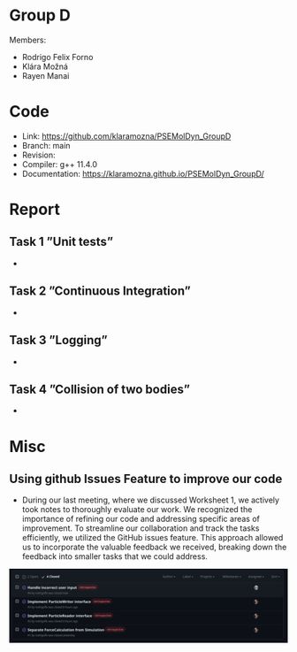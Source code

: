 # Group D #
Members:
* Rodrigo Felix Forno
* Klára Možná
* Rayen Manai

# Code #
* Link:     https://github.com/klaramozna/PSEMolDyn_GroupD
* Branch:   main
* Revision: 
* Compiler: g++ 11.4.0
* Documentation: https://klaramozna.github.io/PSEMolDyn_GroupD/


# Report #
## Task 1 ”Unit tests” ##
* 

## Task 2 ”Continuous Integration” ##
* 

## Task 3 ”Logging” ##
* 

## Task 4 ”Collision of two bodies” ##
* 
  
# Misc #
## Using github Issues Feature to improve our code ##
* During our last meeting, where we discussed Worksheet 1, we actively took notes to thoroughly evaluate our work. We recognized the importance of refining our code and addressing specific areas of improvement. To streamline our collaboration and track the tasks efficiently, we utilized the GitHub issues feature. This approach allowed us to incorporate the valuable feedback we received, breaking down the feedback into smaller tasks that we could address. 
<img src=issues.png>